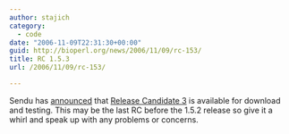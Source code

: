 ```yaml
---
author: stajich
category:
  - code
date: "2006-11-09T22:31:30+00:00"
guid: http://bioperl.org/news/2006/11/09/rc-153/
title: RC 1.5.3
url: /2006/11/09/rc-153/

---
```

Sendu has [announced](http://lists.open-bio.org/pipermail/bioperl-l/2006-November/023916.html) that [Release Candidate 3](http://www.bioperl.org/wiki/Release_1.5.2) is available for download and testing. This may be the last RC before the 1.5.2 release so give it a whirl and speak up with any problems or concerns.

